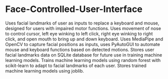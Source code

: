 # Face-Controlled-User-Interface
Uses facial landmarks of user as inputs to replace a keyboard and mouse, designed for users with impaired motor functions. Uses movement of nose to control cursor, left eye winking to left click, right eye winking to right click, and open mouth to bring up and down keyboard.
Uses MediaPipe and OpenCV to capture facial positions as inputs, uses PyAutoGUI to automate mouse and keyboard functions based on detected motions. Stores user facial landmarks data on SQLite database for future use in training machine learning models. Trains machine learning models using random forest with scikit-learn to adapt to facial landmarks of each user. Stores trained machine learning models using joblib.
